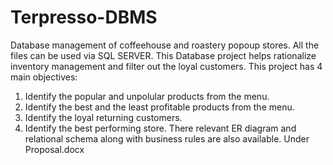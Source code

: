 # Terpresso-DBMS
Database management of coffeehouse and roastery popoup stores.
All the files can be used via SQL SERVER.
This Database project helps rationalize inventory management and filter out the loyal customers.
This project has 4 main objectives:
1. Identify the popular and unpolular products from the menu.
2. Identify the best and the least profitable products from the menu.
3. Identify the loyal returning customers.
4. Identify the best performing store.
There relevant ER diagram and relational schema along with business rules are also available. Under Proposal.docx
